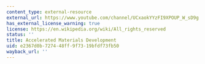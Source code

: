 ```yaml
---
content_type: external-resource
external_url: https://www.youtube.com/channel/UCxaokYYzFI9XPOUP_W_sD9g
has_external_license_warning: true
license: https://en.wikipedia.org/wiki/All_rights_reserved
status: ''
title: Accelerated Materials Development
uid: e2367d0b-7274-48ff-9f73-19bfdf73fb50
wayback_url: ''
---
```

